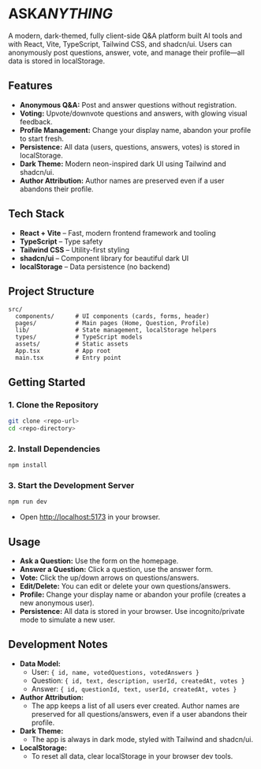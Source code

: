 # ASK*ANYTHING*

A modern, dark-themed, fully client-side Q&A platform built AI tools and with React, Vite, TypeScript, Tailwind CSS, and shadcn/ui. Users can anonymously post questions, answer, vote, and manage their profile—all data is stored in localStorage.

## Features

- **Anonymous Q&A:** Post and answer questions without registration.
- **Voting:** Upvote/downvote questions and answers, with glowing visual feedback.
- **Profile Management:** Change your display name, abandon your profile to start fresh.
- **Persistence:** All data (users, questions, answers, votes) is stored in localStorage.
- **Dark Theme:** Modern neon-inspired dark UI using Tailwind and shadcn/ui.
- **Author Attribution:** Author names are preserved even if a user abandons their profile.

## Tech Stack

- **React + Vite** – Fast, modern frontend framework and tooling
- **TypeScript** – Type safety
- **Tailwind CSS** – Utility-first styling
- **shadcn/ui** – Component library for beautiful dark UI
- **localStorage** – Data persistence (no backend)

## Project Structure

```
src/
  components/      # UI components (cards, forms, header)
  pages/           # Main pages (Home, Question, Profile)
  lib/             # State management, localStorage helpers
  types/           # TypeScript models
  assets/          # Static assets
  App.tsx          # App root
  main.tsx         # Entry point
```

## Getting Started

### 1. Clone the Repository

```bash
git clone <repo-url>
cd <repo-directory>
```

### 2. Install Dependencies

```bash
npm install
```

### 3. Start the Development Server

```bash
npm run dev
```

- Open [http://localhost:5173](http://localhost:5173) in your browser.

## Usage

- **Ask a Question:** Use the form on the homepage.
- **Answer a Question:** Click a question, use the answer form.
- **Vote:** Click the up/down arrows on questions/answers.
- **Edit/Delete:** You can edit or delete your own questions/answers.
- **Profile:** Change your display name or abandon your profile (creates a new anonymous user).
- **Persistence:** All data is stored in your browser. Use incognito/private mode to simulate a new user.

## Development Notes

- **Data Model:**
  - User: `{ id, name, votedQuestions, votedAnswers }`
  - Question: `{ id, text, description, userId, createdAt, votes }`
  - Answer: `{ id, questionId, text, userId, createdAt, votes }`
- **Author Attribution:**
  - The app keeps a list of all users ever created. Author names are preserved for all questions/answers, even if a user abandons their profile.
- **Dark Theme:**
  - The app is always in dark mode, styled with Tailwind and shadcn/ui.
- **LocalStorage:**
  - To reset all data, clear localStorage in your browser dev tools.
